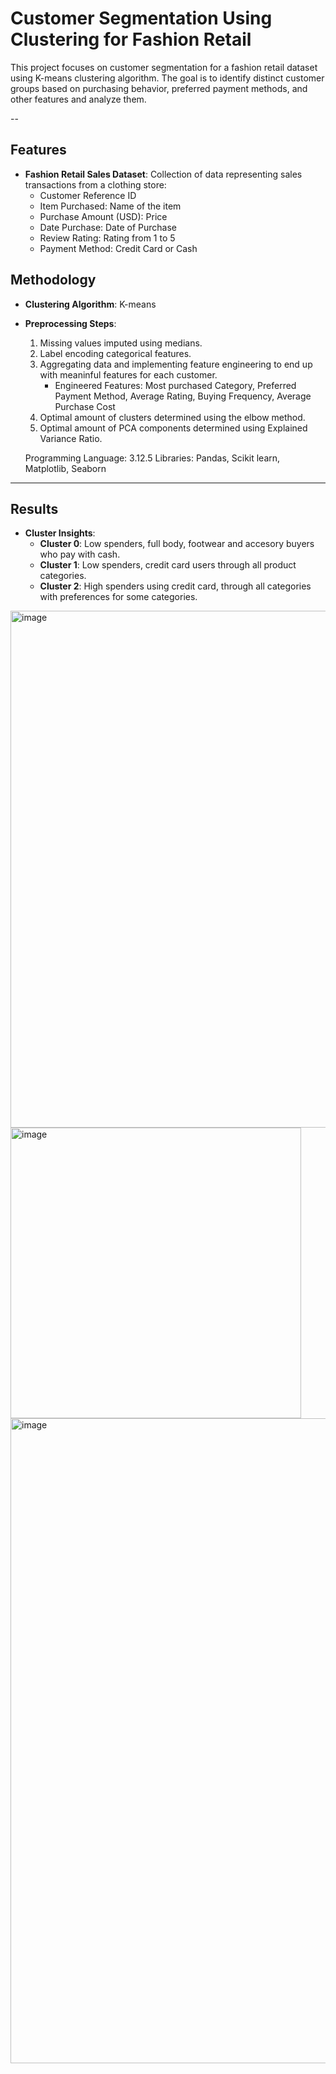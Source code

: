 # Customer Segmentation Using Clustering for Fashion Retail

This project focuses on customer segmentation for a fashion retail dataset using K-means clustering algorithm. 
The goal is to identify distinct customer groups based on purchasing behavior, preferred payment methods, 
and other features and analyze them.

--

## Features
- **Fashion Retail Sales Dataset**: Collection of data representing sales transactions from a clothing store:
  - Customer Reference ID
  - Item Purchased: Name of the item
  - Purchase Amount (USD): Price
  - Date Purchase: Date of Purchase
  - Review Rating: Rating from 1 to 5
  - Payment Method: Credit Card or Cash


 ## Methodology
- **Clustering Algorithm**: K-means
- **Preprocessing Steps**:
  1. Missing values imputed using medians.
  2. Label encoding categorical features.
  3. Aggregating data and implementing feature engineering to end up with meaninful features for each customer.
     - Engineered Features: Most purchased Category, Preferred Payment Method, Average Rating, Buying Frequency,
       Average Purchase Cost
  4. Optimal amount of clusters determined using the elbow method.
  5. Optimal amount of PCA components determined using Explained Variance Ratio.
 
  Programming Language: 3.12.5
  Libraries: Pandas, Scikit learn, Matplotlib, Seaborn

 ---

## Results
- **Cluster Insights**:
  - **Cluster 0**: Low spenders, full body, footwear and accesory buyers who pay with cash.
  - **Cluster 1**: Low spenders, credit card users through all product categories.
  - **Cluster 2**: High spenders using credit card, through all categories with preferences for some categories.

<img width="827" alt="image" src="https://github.com/user-attachments/assets/7f6d4a1d-9633-49ed-8533-261467a3e8f1" />

<img width="465" alt="image" src="https://github.com/user-attachments/assets/dfe5a3e4-f837-4b67-8daf-52f63e00544c" />

<img width="1032" alt="image" src="https://github.com/user-attachments/assets/33aae5c4-e3e9-42be-ac6a-cc2f08196cad" />
